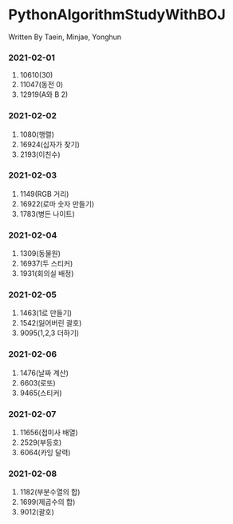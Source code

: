 # PythonAlgorithmStudyWithBOJ

 Written By Taein, Minjae, Yonghun

### 2021-02-01
 1. 10610(30)
 2. 11047(동전 0)
 3. 12919(A와 B 2)
 
### 2021-02-02
 1. 1080(행렬)
 2. 16924(십자가 찾기)
 3. 2193(이친수)

### 2021-02-03
 1. 1149(RGB 거리)
 2. 16922(로마 숫자 만들기)
 3. 1783(병든 나이트)

### 2021-02-04
 1. 1309(동물원)
 2. 16937(두 스티커)
 3. 1931(회의실 배정)

### 2021-02-05
 1. 1463(1로 만들기)
 2. 1542(잃어버린 괄호)
 3. 9095(1,2,3 더하기)

### 2021-02-06
 1. 1476(날짜 계산)
 2. 6603(로또)
 3. 9465(스티커)
 
### 2021-02-07
 1. 11656(접미사 배열)
 2. 2529(부등호)
 3. 6064(카잉 달력)

### 2021-02-08
 1. 1182(부분수열의 합)
 2. 1699(제곱수의 합)
 3. 9012(괄호)
